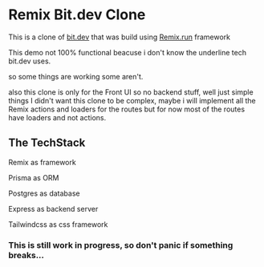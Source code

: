 # Remix Bit.dev Clone

This is a clone of [bit.dev](https://bit.dev) that was build using [Remix.run](https://remix.run) framework

This demo not 100% functional beacuse i don't know the underline tech bit.dev uses.

so some things are working some aren't.

also this clone is only for the Front UI so no backend stuff, well just simple things I didn't want this clone to be complex, maybe i will implement all the Remix actions and loaders for the routes but for now most of the routes have loaders and not actions.

## The TechStack

Remix as framework

Prisma as ORM

Postgres as database

Express as backend server

Tailwindcss as css framework

### This is still work in progress, so don't panic if something breaks...
